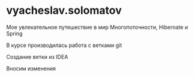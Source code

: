 # vyacheslav.solomatov
Мое увлекательное путешествие в мир Многопоточности, Hibernate и Spring

В курсе производилась работа с ветками git

Создание ветки из IDEA

Вносим изменения